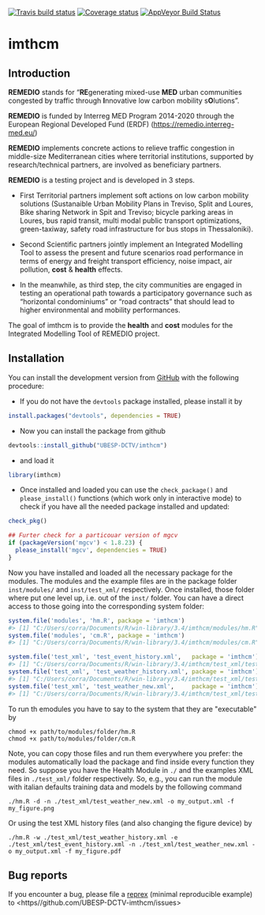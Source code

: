 
<!-- README.md is generated from README.Rmd. Please edit that file -->
[![Travis build status](https://travis-ci.org/UBESP-DCTV/imthcm.svg?branch=master)](https://travis-ci.org/UBESP-DCTV/imthcm.svg?branch=master) [![Coverage status](https://codecov.io/gh/UBESP-DCTV/imthcm/branch/master/graph/badge.svg)](https://codecov.io/github/UBESP-DCTV/imthcm?branch=master) [![AppVeyor Build Status](https://ci.appveyor.com/api/projects/status/github/UBESP-DCTV/imthcm?branch=master&svg=true)](https://ci.appveyor.com/project/UBESP-DCTV/imthcm)

imthcm
======

Introduction
------------

**REMEDIO** stands for “**RE**generating mixed-use **MED** urban communities congested by traffic through **I**nnovative low carbon mobility s**O**lutions”.

**REMEDIO** is funded by Interreg MED Program 2014-2020 through the European Regional Developed Fund (ERDF) (<https://remedio.interreg-med.eu/>)

**REMEDIO** implements concrete actions to relieve traffic congestion in middle-size Mediterranean cities where territorial institutions, supported by research/technical partners, are involved as beneficiary partners.

**REMEDIO** is a testing project and is developed in 3 steps.

-   First Territorial partners implement soft actions on low carbon mobility solutions (Sustanaible Urban Mobility Plans in Treviso, Split and Loures, Bike sharing Network in Spit and Treviso; bicycle parking areas in Loures, bus rapid transit, multi modal public transport optimizations, green-taxiway, safety road infrastructure for bus stops in Thessaloniki).

-   Second Scientific partners jointly implement an Integrated Modelling Tool to assess the present and future scenarios road performance in terms of energy and freight transport efficiency, noise impact, air pollution, **cost** & **health** effects.

-   In the meanwhile, as third step, the city communities are engaged in testing an operational path towards a participatory governance such as “horizontal condominiums” or “road contracts” that should lead to higher environmental and mobility performances.

The goal of imthcm is to provide the **health** and **cost** modules for the Integrated Modelling Tool of REMEDIO project.

Installation
------------

<!-- You can install the released version of imthmcm from [CRAN](https://CRAN.R-project.org) with: -->
<!-- ``` r -->
<!-- install.packages("imthmcm") -->
<!-- ``` -->
You can install the development version from [GitHub](https://github.com/) with the following procedure:

-   If you do not have the `devtools` package installed, please install it by

``` r
install.packages("devtools", dependencies = TRUE)
```

-   Now you can install the package from github

``` r
devtools::install_github("UBESP-DCTV/imthcm")
```

-   and load it

``` r
library(imthcm)
```

-   Once installed and loaded you can use the `check_package()` and `please_install()` functions (which work only in interactive mode) to check if you have all the needed package installed and updated:

``` r
check_pkg()

## Furter check for a particouar version of mgcv
if (packageVersion('mgcv') < 1.8.23) {
  please_install('mgcv', dependencies = TRUE)
}
```

Now you have installed and loaded all the necessary package for the modules. The modules and the example files are in the package folder `inst/modules/` and `inst/test_xml/` respectively. Once installed, those folder where put one level up, i.e. out of the `inst/` folder. You can have a direct access to those going into the corresponding system folder:

``` r
system.file('modules', 'hm.R', package = 'imthcm')
#> [1] "C:/Users/corra/Documents/R/win-library/3.4/imthcm/modules/hm.R"
system.file('modules', 'cm.R', package = 'imthcm')
#> [1] "C:/Users/corra/Documents/R/win-library/3.4/imthcm/modules/cm.R"

system.file('test_xml', 'test_event_history.xml',   package = 'imthcm')
#> [1] "C:/Users/corra/Documents/R/win-library/3.4/imthcm/test_xml/test_event_history.xml"
system.file('test_xml', 'test_weather_history.xml', package = 'imthcm')
#> [1] "C:/Users/corra/Documents/R/win-library/3.4/imthcm/test_xml/test_weather_history.xml"
system.file('test_xml', 'test_weather_new.xml',     package = 'imthcm')
#> [1] "C:/Users/corra/Documents/R/win-library/3.4/imthcm/test_xml/test_weather_new.xml"
```

To run th emodules you have to say to the system that they are "executable" by

    chmod +x path/to/modules/folder/hm.R
    chmod +x path/to/modules/folder/cm.R

Note, you can copy those files and run them everywhere you prefer: the modules automatically load the package and find inside every function they need. So suppose you have the Health Module in `./` and the examples XML files in `./test_xml/` folder respectively. So, e.g., you can run the module with italian defaults training data and models by the following command

    ./hm.R -d -n ./test_xml/test_weather_new.xml -o my_output.xml -f my_figure.png

Or using the test XML history files (and also changing the figure device) by

    ./hm.R -w ./test_xml/test_weather_history.xml -e ./test_xml/test_event_history.xml -n ./test_xml/test_weather_new.xml -o my_output.xml -f my_figure.pdf

Bug reports
-----------

If you encounter a bug, please file a [reprex](https://github.com/tidyverse/reprex) (minimal reproducible example) to <https//github.com/UBESP-DCTV-imthcm/issues>
